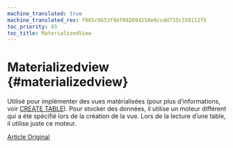 ```yaml
---
machine_translated: true
machine_translated_rev: f865c9653f9df092694258e0ccdd733c339112f5
toc_priority: 43
toc_title: MaterializedView
---
```


# Materializedview {#materializedview}

Utilisé pour implémenter des vues matérialisées (pour plus d’informations, voir [CREATE TABLE](../../../sql-reference/statements/create.md)). Pour stocker des données, il utilise un moteur différent qui a été spécifié lors de la création de la vue. Lors de la lecture d’une table, il utilise juste ce moteur.

[Article Original](https://clickhouse.tech/docs/en/operations/table_engines/materializedview/) <!--hide-->
